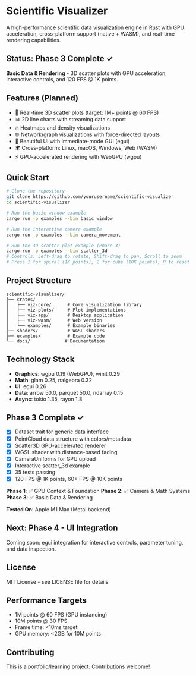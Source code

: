 # Scientific Visualizer

A high-performance scientific data visualization engine in Rust with GPU acceleration, cross-platform support (native + WASM), and real-time rendering capabilities.

## Status: Phase 3 Complete ✓

**Basic Data & Rendering** - 3D scatter plots with GPU acceleration, interactive controls, and 120 FPS @ 1K points.

## Features (Planned)

- 🚀 Real-time 3D scatter plots (target: 1M+ points @ 60 FPS)
- 📊 2D line charts with streaming data support
- 🔥 Heatmaps and density visualizations
- 🌐 Network/graph visualizations with force-directed layouts
- 🎨 Beautiful UI with immediate-mode GUI (egui)
- 🌍 Cross-platform: Linux, macOS, Windows, Web (WASM)
- ⚡ GPU-accelerated rendering with WebGPU (wgpu)

## Quick Start

```bash
# Clone the repository
git clone https://github.com/yourusername/scientific-visualizer
cd scientific-visualizer

# Run the basic window example
cargo run -p examples --bin basic_window

# Run the interactive camera example
cargo run -p examples --bin camera_movement

# Run the 3D scatter plot example (Phase 3)
cargo run -p examples --bin scatter_3d
# Controls: Left-drag to rotate, Shift-drag to pan, Scroll to zoom
# Press 1 for spiral (1K points), 2 for cube (10K points), R to reset
```

## Project Structure

```
scientific-visualizer/
├── crates/
│   ├── viz-core/      # Core visualization library
│   ├── viz-plots/     # Plot implementations
│   ├── viz-app/       # Desktop application
│   ├── viz-wasm/      # Web version
│   └── examples/      # Example binaries
├── shaders/           # WGSL shaders
├── examples/          # Example code
└── docs/             # Documentation
```

## Technology Stack

- **Graphics**: wgpu 0.19 (WebGPU), winit 0.29
- **Math**: glam 0.25, nalgebra 0.32
- **UI**: egui 0.26
- **Data**: arrow 50.0, parquet 50.0, ndarray 0.15
- **Async**: tokio 1.35, rayon 1.8

## Phase 3 Complete ✓

- [x] Dataset trait for generic data interface
- [x] PointCloud data structure with colors/metadata
- [x] Scatter3D GPU-accelerated renderer
- [x] WGSL shader with distance-based fading
- [x] CameraUniforms for GPU upload
- [x] Interactive scatter_3d example
- [x] 35 tests passing
- [x] 120 FPS @ 1K points, 60+ FPS @ 10K points

**Phase 1**: ✅ GPU Context & Foundation
**Phase 2**: ✅ Camera & Math Systems
**Phase 3**: ✅ Basic Data & Rendering

**Tested On**: Apple M1 Max (Metal backend)

## Next: Phase 4 - UI Integration

Coming soon: egui integration for interactive controls, parameter tuning, and data inspection.

## License

MIT License - see LICENSE file for details

## Performance Targets

- 1M points @ 60 FPS (GPU instancing)
- 10M points @ 30 FPS
- Frame time: <10ms target
- GPU memory: <2GB for 10M points

## Contributing

This is a portfolio/learning project. Contributions welcome!
